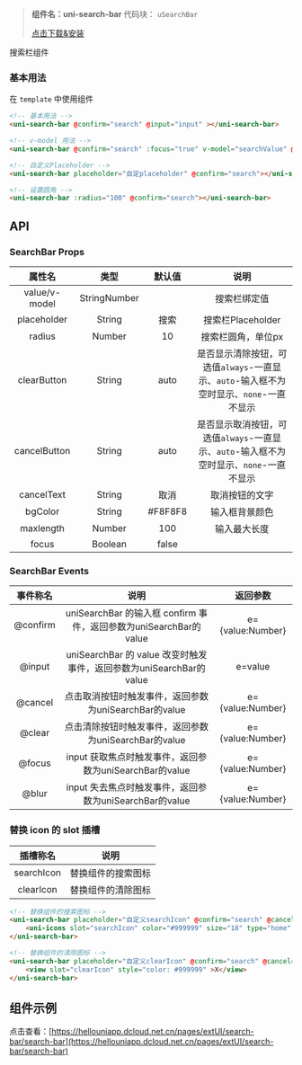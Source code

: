 > **组件名：uni-search-bar**
> 代码块： `uSearchBar`
> 
>  [点击下载&安装](https://ext.dcloud.net.cn/plugin?name=uni-search-bar)

搜索栏组件

### 基本用法

在 ``template`` 中使用组件

```html
<!-- 基本用法 -->
<uni-search-bar @confirm="search" @input="input" ></uni-search-bar>

<!-- v-model 用法 -->
<uni-search-bar @confirm="search" :focus="true" v-model="searchValue" @blur="blur" @focus="focus" @input="input" @cancel="cancel" @change="change" @clear="clear">

<!-- 自定义Placeholder -->
<uni-search-bar placeholder="自定placeholder" @confirm="search"></uni-search-bar>

<!-- 设置圆角 -->
<uni-search-bar :radius="100" @confirm="search"></uni-search-bar>
```

## API
### SearchBar Props

|属性名|类型	|默认值	|说明|
|:-:|:-:|:-:|:-:|
|value/v-model	|StringNumber	|	|搜索栏绑定值|
|placeholder|String	|搜索	|搜索栏Placeholder|
|radius|Number	|10		|搜索栏圆角，单位px|
|clearButton|String	|auto	|是否显示清除按钮，可选值`always`-一直显示、`auto`-输入框不为空时显示、`none`-一直不显示	|
|cancelButton|String|auto	|是否显示取消按钮，可选值`always`-一直显示、`auto`-输入框不为空时显示、`none`-一直不显示	|
|cancelText|String	|取消|取消按钮的文字|
|bgColor|String	|#F8F8F8|输入框背景颜色|
|maxlength|Number|100|输入最大长度|
|focus|Boolean	|false	||


### SearchBar Events

|事件称名|说明|返回参数|
|:-:|:-:|:-:|
|@confirm|uniSearchBar 的输入框 confirm 事件，返回参数为uniSearchBar的value	|e={value:Number}	|
|@input|uniSearchBar 的 value 改变时触发事件，返回参数为uniSearchBar的value|e=value	|
|@cancel|点击取消按钮时触发事件，返回参数为uniSearchBar的value|e={value:Number}	|
|@clear|点击清除按钮时触发事件，返回参数为uniSearchBar的value|e={value:Number}	|
|@focus|input 获取焦点时触发事件，返回参数为uniSearchBar的value|e={value:Number}	|
|@blur|input 失去焦点时触发事件，返回参数为uniSearchBar的value|e={value:Number}	|

### 替换 icon 的 slot 插槽

|插槽称名|说明|
|:-:|:-:|
|searchIcon	|替换组件的搜索图标|
|clearIcon	|替换组件的清除图标|

```html
<!-- 替换组件的搜索图标 -->
<uni-search-bar placeholder="自定义searchIcon" @confirm="search" @cancel="cancel" cancel-text="cancel">
	<uni-icons slot="searchIcon" color="#999999" size="18" type="home" />
</uni-search-bar>

<!-- 替换组件的清除图标 -->
<uni-search-bar placeholder="自定义clearIcon" @confirm="search" @cancel="cancel" cancel-text="cancel">
	<view slot="clearIcon" style="color: #999999" >X</view>
</uni-search-bar>

```


## 组件示例

点击查看：[https://hellouniapp.dcloud.net.cn/pages/extUI/search-bar/search-bar](https://hellouniapp.dcloud.net.cn/pages/extUI/search-bar/search-bar)